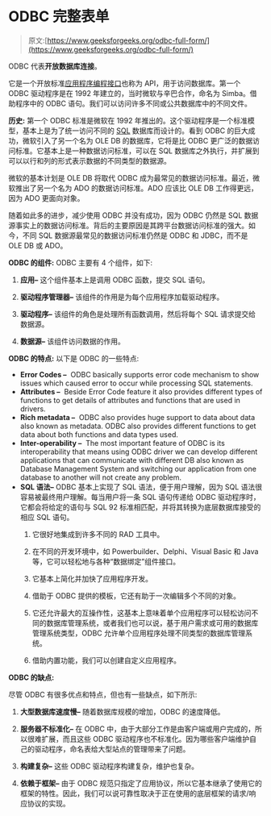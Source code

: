# ODBC 完整表单

> 原文:[https://www.geeksforgeeks.org/odbc-full-form/](https://www.geeksforgeeks.org/odbc-full-form/)

ODBC 代表**开放数据库连接**。

它是一个开放标准[应用程序编程接口](https://www.geeksforgeeks.org/introduction-to-apis/)也称为 API，用于访问数据库。第一个 ODBC 驱动程序是在 1992 年建立的，当时微软与辛巴合作，命名为 Simba。借助程序中的 ODBC 语句。我们可以访问许多不同或公共数据库中的不同文件。

**历史:**
第一个 ODBC 标准是微软在 1992 年推出的。这个驱动程序是一个标准模型，基本上是为了统一访问不同的 [SQL](https://www.geeksforgeeks.org/sql-tutorial/) 数据库而设计的。看到 ODBC 的巨大成功，微软引入了另一个名为 OLE DB 的数据库，它将是比 ODBC 更广泛的数据访问标准。它基本上是一种数据访问标准，可以在 SQL 数据库之外执行，并扩展到可以以行和列的形式表示数据的不同类型的数据源。

微软的基本计划是 OLE DB 将取代 ODBC 成为最常见的数据访问标准。最近，微软推出了另一个名为 ADO 的数据访问标准。ADO 应该比 OLE DB 工作得更远，因为 ADO 更面向对象。

随着如此多的进步，减少使用 ODBC 并没有成功，因为 ODBC 仍然是 SQL 数据源事实上的数据访问标准。背后的主要原因是其跨平台数据访问标准的强大。如今，不同 SQL 数据源最常见的数据访问标准仍然是 ODBC 和 JDBC，而不是 OLE DB 或 ADO。

**ODBC 的组件:**
ODBC 主要有 4 个组件，如下:

1.  **应用–**
    这个组件基本上是调用 ODBC 函数，提交 SQL 语句。

2.  **驱动程序管理器–**
    该组件的作用是为每个应用程序加载驱动程序。

3.  **驱动程序–**
    该组件的角色是处理所有函数调用，然后将每个 SQL 请求提交给数据源。

4.  **数据源–**
    该组件访问数据的作用。

**ODBC 的特点:**
以下是 ODBC 的一些特点:

*   **Error Codes –** 
    ODBC basically supports error code mechanism to show issues which caused error to occur while processing SQL statements. 
*   **Attributes –** 
    Beside Error Code feature it also provides different types of functions to get details of attributes and functions that are used in drivers. 
*   **Rich metadata –** 
    ODBC also provides huge support to data about data also known as metadata. ODBC also provides different functions to get data about both functions and data types used. 
*   **Inter-operability –** 
    The most important feature of ODBC is its interoperability that means using ODBC driver we can develop different applications that can communicate with different DB also known as Database Management System and switching our application from one database to another will not create any problem. 
*   **SQL 语法–**
    ODBC 基本上实现了 SQL 语法，便于用户理解，因为 SQL 语法很容易被最终用户理解。每当用户将一条 SQL 语句传递给 ODBC 驱动程序时，它都会将给定的语句与 SQL 92 标准相匹配，并将其转换为底层数据库接受的相应 SQL 语句。
    1.  它很好地集成到许多不同的 RAD 工具中。

    2.  在不同的开发环境中，如 Powerbuilder、Delphi、Visual Basic 和 Java 等，它可以轻松地与各种“数据绑定”组件接口。

    3.  它基本上简化并加快了应用程序开发。

    4.  借助于 ODBC 提供的模板，它还有助于一次编辑多个不同的对象。

    5.  它还允许最大的互操作性，这基本上意味着单个应用程序可以轻松访问不同的数据库管理系统，或者我们也可以说，基于用户需求或可用的数据库管理系统类型，ODBC 允许单个应用程序处理不同类型的数据库管理系统。

    6.  借助内置功能，我们可以创建自定义应用程序。

**ODBC 的缺点:**

尽管 ODBC 有很多优点和特点，但也有一些缺点，如下所示:

1.  **大型数据库速度慢–**
    随着数据库规模的增加，ODBC 的速度降低。

2.  **服务器不标准化–**
    在 ODBC 中，由于大部分工作是由客户端或用户完成的，所以很难扩展，而且这些 ODBC 驱动程序也不标准化。因为哪些客户端维护自己的驱动程序，命名表给大型站点的管理带来了问题。

3.  **构建复杂–**
    这些 ODBC 驱动程序构建复杂，维护也复杂。

4.  **依赖于框架–**
    由于 ODBC 规范只指定了应用协议，所以它基本继承了使用它的框架的特性。因此，我们可以说可靠性取决于正在使用的底层框架的请求/响应协议的实现。